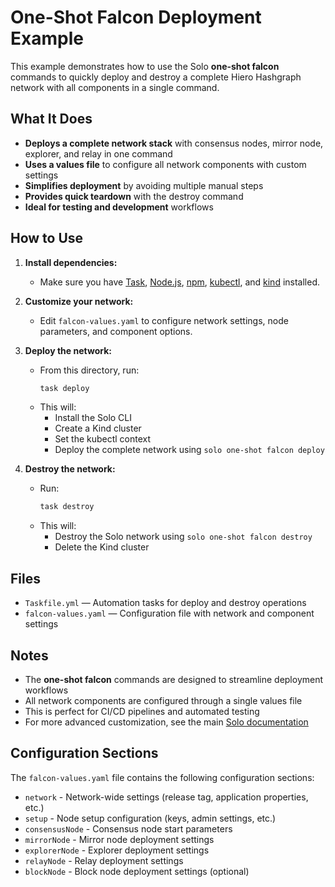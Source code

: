 # One-Shot Falcon Deployment Example

This example demonstrates how to use the Solo **one-shot falcon** commands to quickly deploy and destroy a complete Hiero Hashgraph network with all components in a single command.

## What It Does

* **Deploys a complete network stack** with consensus nodes, mirror node, explorer, and relay in one command
* **Uses a values file** to configure all network components with custom settings
* **Simplifies deployment** by avoiding multiple manual steps
* **Provides quick teardown** with the destroy command
* **Ideal for testing and development** workflows

## How to Use

1. **Install dependencies:**
   * Make sure you have [Task](https://taskfile.dev/), [Node.js](https://nodejs.org/), [npm](https://www.npmjs.com/), [kubectl](https://kubernetes.io/docs/tasks/tools/), and [kind](https://kind.sigs.k8s.io/) installed.

2. **Customize your network:**
   * Edit `falcon-values.yaml` to configure network settings, node parameters, and component options.

3. **Deploy the network:**
   * From this directory, run:
     ```sh
     task deploy
     ```
   * This will:
     * Install the Solo CLI
     * Create a Kind cluster
     * Set the kubectl context
     * Deploy the complete network using `solo one-shot falcon deploy`

4. **Destroy the network:**
   * Run:
     ```sh
     task destroy
     ```
   * This will:
     * Destroy the Solo network using `solo one-shot falcon destroy`
     * Delete the Kind cluster

## Files

* `Taskfile.yml` — Automation tasks for deploy and destroy operations
* `falcon-values.yaml` — Configuration file with network and component settings

## Notes

* The **one-shot falcon** commands are designed to streamline deployment workflows
* All network components are configured through a single values file
* This is perfect for CI/CD pipelines and automated testing
* For more advanced customization, see the main [Solo documentation](https://github.com/hashgraph/solo)

## Configuration Sections

The `falcon-values.yaml` file contains the following configuration sections:

* `network` - Network-wide settings (release tag, application properties, etc.)
* `setup` - Node setup configuration (keys, admin settings, etc.)
* `consensusNode` - Consensus node start parameters
* `mirrorNode` - Mirror node deployment settings
* `explorerNode` - Explorer deployment settings
* `relayNode` - Relay deployment settings
* `blockNode` - Block node deployment settings (optional)
